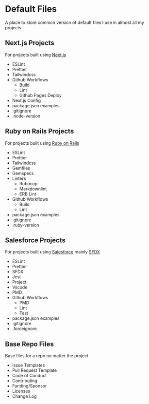 # Default Files

A place to store common version of default files I use in almost all my projects

## Next.js Projects

For projects built using [Next.js](https://nextjs.org/)

- ESLint
- Prettier
- Tailwindcss
- Github Workflows
  - Build
  - Lint
  - Github Pages Deploy
- Next.js Config
- package.json examples
- .gitignore
- .node-version

## Ruby on Rails Projects

For projects built using [Ruby on Rails](https://rubyonrails.org/)

- ESLint
- Prettier
- Tailwindcss
- Gemfiles
- Gemspecs
- Linters
  - Rubocop
  - Markdownlint
  - ERB Lint
- Github Workflows
  - Build
  - Lint
- package.json examples
- .gitignore
- .ruby-version

## Salesforce Projects

For projects built using [Salesforce](https://developer.salesforce.com/) mainly [SFDX](https://developer.salesforce.com/tools/sfdxcli)

- ESLint
- Prettier
- SFDX
- Jest
- Project
- Vscode
- PMD
- Github Workflows
  - PMD
  - Lint
  - Test
- package.json examples
- .gitignore
- .forceignore

## Base Repo Files

Base files for a repo no matter the project

- Issue Templates
- Pull Request Template
- Code of Conduct
- Contributing
- Funding/Sponsor
- Licenses
- Change Log
